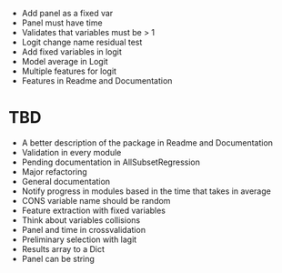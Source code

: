 
 - Add panel as a fixed var
 - Panel must have time
 - Validates that variables must be > 1
 - Logit change name residual test
 - Add fixed variables in logit
 - Model average in Logit
 - Multiple features for logit
 - Features in Readme and Documentation
 
# TBD
 - A better description of the package in Readme and Documentation
 - Validation in every module
 - Pending documentation in AllSubsetRegression
 - Major refactoring
 - General documentation
 - Notify progress in modules based in the time that takes in average
 - CONS variable name should be random
 - Feature extraction with fixed variables
 - Think about variables collisions
 - Panel and time in crossvalidation
 - Preliminary selection with lagit
 - Results array to a Dict
 - Panel can be string
